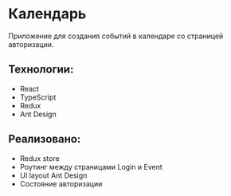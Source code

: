 # Календарь

Приложение для создания событий в календаре со страницей авторизации.

## Технологии:

- React
- TypeScript
- Redux
- Ant Design

## Реализовано:

- Redux store
- Роутинг между страницами Login и Event
- UI layout Ant Design
- Состояние авторизации

